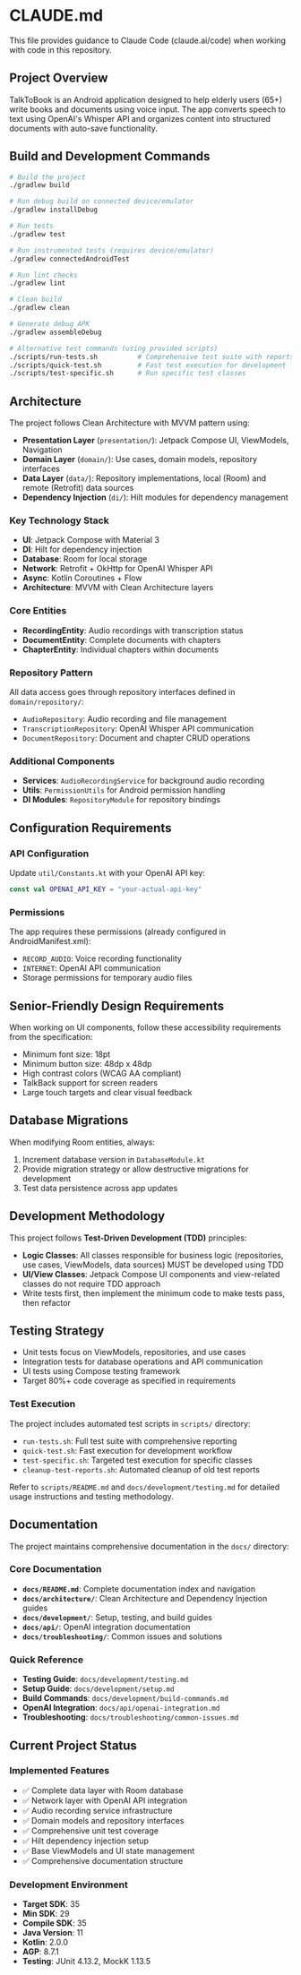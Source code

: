 # CLAUDE.md

This file provides guidance to Claude Code (claude.ai/code) when working with code in this repository.

## Project Overview

TalkToBook is an Android application designed to help elderly users (65+) write books and documents using voice input. The app converts speech to text using OpenAI's Whisper API and organizes content into structured documents with auto-save functionality.

## Build and Development Commands

```bash
# Build the project
./gradlew build

# Run debug build on connected device/emulator
./gradlew installDebug

# Run tests
./gradlew test

# Run instrumented tests (requires device/emulator)
./gradlew connectedAndroidTest

# Run lint checks
./gradlew lint

# Clean build
./gradlew clean

# Generate debug APK
./gradlew assembleDebug

# Alternative test commands (using provided scripts)
./scripts/run-tests.sh          # Comprehensive test suite with reports
./scripts/quick-test.sh         # Fast test execution for development
./scripts/test-specific.sh      # Run specific test classes
```

## Architecture

The project follows Clean Architecture with MVVM pattern using:

- **Presentation Layer** (`presentation/`): Jetpack Compose UI, ViewModels, Navigation
- **Domain Layer** (`domain/`): Use cases, domain models, repository interfaces
- **Data Layer** (`data/`): Repository implementations, local (Room) and remote (Retrofit) data sources
- **Dependency Injection** (`di/`): Hilt modules for dependency management

### Key Technology Stack
- **UI**: Jetpack Compose with Material 3
- **DI**: Hilt for dependency injection
- **Database**: Room for local storage
- **Network**: Retrofit + OkHttp for OpenAI Whisper API
- **Async**: Kotlin Coroutines + Flow
- **Architecture**: MVVM with Clean Architecture layers

### Core Entities
- **RecordingEntity**: Audio recordings with transcription status
- **DocumentEntity**: Complete documents with chapters
- **ChapterEntity**: Individual chapters within documents

### Repository Pattern
All data access goes through repository interfaces defined in `domain/repository/`:
- `AudioRepository`: Audio recording and file management
- `TranscriptionRepository`: OpenAI Whisper API communication
- `DocumentRepository`: Document and chapter CRUD operations

### Additional Components
- **Services**: `AudioRecordingService` for background audio recording
- **Utils**: `PermissionUtils` for Android permission handling
- **DI Modules**: `RepositoryModule` for repository bindings

## Configuration Requirements

### API Configuration
Update `util/Constants.kt` with your OpenAI API key:
```kotlin
const val OPENAI_API_KEY = "your-actual-api-key"
```

### Permissions
The app requires these permissions (already configured in AndroidManifest.xml):
- `RECORD_AUDIO`: Voice recording functionality
- `INTERNET`: OpenAI API communication
- Storage permissions for temporary audio files

## Senior-Friendly Design Requirements

When working on UI components, follow these accessibility requirements from the specification:
- Minimum font size: 18pt
- Minimum button size: 48dp x 48dp
- High contrast colors (WCAG AA compliant)
- TalkBack support for screen readers
- Large touch targets and clear visual feedback

## Database Migrations

When modifying Room entities, always:
1. Increment database version in `DatabaseModule.kt`
2. Provide migration strategy or allow destructive migrations for development
3. Test data persistence across app updates

## Development Methodology

This project follows **Test-Driven Development (TDD)** principles:

- **Logic Classes**: All classes responsible for business logic (repositories, use cases, ViewModels, data sources) MUST be developed using TDD
- **UI/View Classes**: Jetpack Compose UI components and view-related classes do not require TDD approach
- Write tests first, then implement the minimum code to make tests pass, then refactor

## Testing Strategy

- Unit tests focus on ViewModels, repositories, and use cases
- Integration tests for database operations and API communication
- UI tests using Compose testing framework
- Target 80%+ code coverage as specified in requirements

### Test Execution
The project includes automated test scripts in `scripts/` directory:
- `run-tests.sh`: Full test suite with comprehensive reporting
- `quick-test.sh`: Fast execution for development workflow
- `test-specific.sh`: Targeted test execution for specific classes
- `cleanup-test-reports.sh`: Automated cleanup of old test reports

Refer to `scripts/README.md` and `docs/development/testing.md` for detailed usage instructions and testing methodology.

## Documentation

The project maintains comprehensive documentation in the `docs/` directory:

### Core Documentation
- **`docs/README.md`**: Complete documentation index and navigation
- **`docs/architecture/`**: Clean Architecture and Dependency Injection guides
- **`docs/development/`**: Setup, testing, and build guides
- **`docs/api/`**: OpenAI integration documentation
- **`docs/troubleshooting/`**: Common issues and solutions

### Quick Reference
- **Testing Guide**: `docs/development/testing.md`
- **Setup Guide**: `docs/development/setup.md`
- **Build Commands**: `docs/development/build-commands.md`
- **OpenAI Integration**: `docs/api/openai-integration.md`
- **Troubleshooting**: `docs/troubleshooting/common-issues.md`

## Current Project Status

### Implemented Features
- ✅ Complete data layer with Room database
- ✅ Network layer with OpenAI API integration
- ✅ Audio recording service infrastructure
- ✅ Domain models and repository interfaces
- ✅ Comprehensive unit test coverage
- ✅ Hilt dependency injection setup
- ✅ Base ViewModels and UI state management
- ✅ Comprehensive documentation structure

### Development Environment
- **Target SDK**: 35
- **Min SDK**: 29
- **Compile SDK**: 35
- **Java Version**: 11
- **Kotlin**: 2.0.0
- **AGP**: 8.7.1
- **Testing**: JUnit 4.13.2, MockK 1.13.5